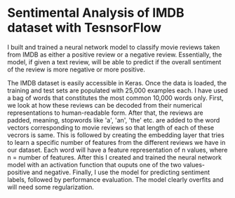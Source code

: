 # Sentimental Analysis of IMDB dataset with TesnsorFlow

I built and trained a neural network model to classify movie reviews taken from IMDB as either a positive review or a negative review. Essentially, the model, if given a text review, will be able to predict if the overall sentiment of the review is more negative or more positive.

The IMDB dataset is easily accessible in Keras. Once the data is loaded, the training and test sets are populated with 25,000 examples each.
I have used a bag of words that constitutes the most common 10,000 words only. First, we look at how these reviews can be decoded from their numerical representations to human-readable form. After that, the reviews are padded, meaning, stopwords like 'a', 'an', 'the' etc. are added to the word vectors corresponding to movie reviews so that length of each of these vecrors is same. This is followed by creating the embedding layer that tries to learn a specific number of features from the different reviews we have in our dataset. Each word will have a feature representation of n values, where n = number of features. After this I created and trained the neural network model with an activation function that ouputs one of the two values- positive and negative. Finally, I use the model for predicting sentiment labels, followed by performance evaluation. The model clearly overfits and will need some regularization.
